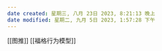```yaml
---
date created: 星期三, 八月 23日 2023, 8:21:13 晚上
date modified: 星期二, 九月 5日 2023, 1:57:28 下午
---
```

[[图推]]
[[福格行为模型]]
